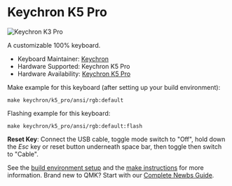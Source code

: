 # Keychron K5 Pro

![Keychron K3 Pro](https://drive.google.com/file/d/1Sfc0C-Ye0S2wW6eYiaJfluRCJI-b-UKE/view?usp=share_link)

A customizable 100% keyboard.

* Keyboard Maintainer: [Keychron](https://github.com/keychron)
* Hardware Supported: Keychron K5 Pro
* Hardware Availability: [Keychron K5 Pro]()

Make example for this keyboard (after setting up your build environment):

    make keychron/k5_pro/ansi/rgb:default

Flashing example for this keyboard:

    make keychron/k5_pro/ansi/rgb:default:flash

**Reset Key**: Connect the USB cable, toggle mode switch to "Off", hold down the *Esc* key or reset button underneath space bar, then toggle then switch to "Cable".

See the [build environment setup](https://docs.qmk.fm/#/getting_started_build_tools) and the [make instructions](https://docs.qmk.fm/#/getting_started_make_guide) for more information. Brand new to QMK? Start with our [Complete Newbs Guide](https://docs.qmk.fm/#/newbs).
